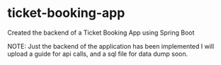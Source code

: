 # ticket-booking-app
Created the backend of a Ticket Booking App using Spring Boot

NOTE:
Just the backend of the application has been implemented
I will upload a guide for api calls, and a sql file for data dump soon. 
